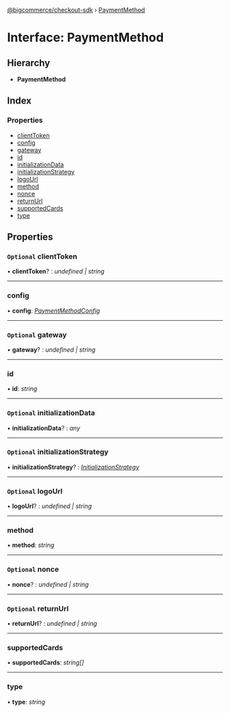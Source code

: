 [@bigcommerce/checkout-sdk](../README.md) › [PaymentMethod](paymentmethod.md)

# Interface: PaymentMethod

## Hierarchy

* **PaymentMethod**

## Index

### Properties

* [clientToken](paymentmethod.md#optional-clienttoken)
* [config](paymentmethod.md#config)
* [gateway](paymentmethod.md#optional-gateway)
* [id](paymentmethod.md#id)
* [initializationData](paymentmethod.md#optional-initializationdata)
* [initializationStrategy](paymentmethod.md#optional-initializationstrategy)
* [logoUrl](paymentmethod.md#optional-logourl)
* [method](paymentmethod.md#method)
* [nonce](paymentmethod.md#optional-nonce)
* [returnUrl](paymentmethod.md#optional-returnurl)
* [supportedCards](paymentmethod.md#supportedcards)
* [type](paymentmethod.md#type)

## Properties

### `Optional` clientToken

• **clientToken**? : *undefined | string*

___

###  config

• **config**: *[PaymentMethodConfig](paymentmethodconfig.md)*

___

### `Optional` gateway

• **gateway**? : *undefined | string*

___

###  id

• **id**: *string*

___

### `Optional` initializationData

• **initializationData**? : *any*

___

### `Optional` initializationStrategy

• **initializationStrategy**? : *[InitializationStrategy](initializationstrategy.md)*

___

### `Optional` logoUrl

• **logoUrl**? : *undefined | string*

___

###  method

• **method**: *string*

___

### `Optional` nonce

• **nonce**? : *undefined | string*

___

### `Optional` returnUrl

• **returnUrl**? : *undefined | string*

___

###  supportedCards

• **supportedCards**: *string[]*

___

###  type

• **type**: *string*
